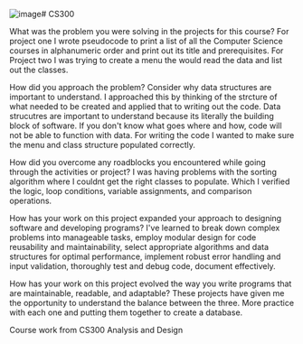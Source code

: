 ![image](https://github.com/MAWalston/CS300/assets/148407345/20b7c248-66d9-4ca0-85ec-abdca1dbbe78)# CS300

What was the problem you were solving in the projects for this course?
For project one I wrote pseudocode to print a list of all the Computer Science courses in alphanumeric order and print out its title and prerequisites.
For Project two I was trying to create a menu the would read the data and list out the classes. 

How did you approach the problem? Consider why data structures are important to understand.
I approached this by thinking of the strcture of what needed to be created and applied that to writing out the code. Data strucutres are important to understand because its literally the building block of software. If you don't know what goes where and how, code will not be able to function with data. For writing the code I wanted to make sure the menu and class structure populated correctly. 

How did you overcome any roadblocks you encountered while going through the activities or project?
I was having problems with the sorting algorithm where I couldnt get the right classes to populate. Which I verified the logic, loop conditions, variable assignments, and comparison operations.

How has your work on this project expanded your approach to designing software and developing programs?
I've learned to break down complex problems into manageable tasks, employ modular design for code reusability and maintainability, select appropriate algorithms and data structures for optimal performance, implement robust error handling and input validation, thoroughly test and debug code, document effectively.

How has your work on this project evolved the way you write programs that are maintainable, readable, and adaptable?
These projects have given me the opportunity to understand the balance between the three. More practice with each one and putting them together to create a database. 

Course work from CS300 Analysis and Design

